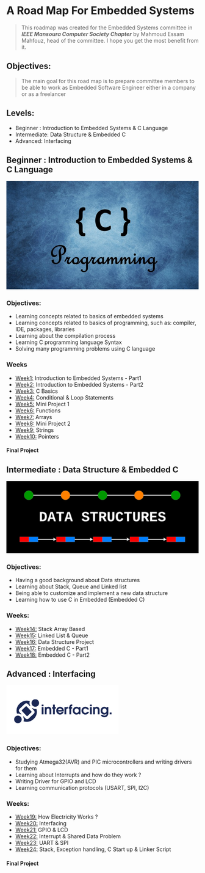 # A Road Map For Embedded Systems

>This roadmap was created for the Embedded Systems committee in ***IEEE Mansoura Computer Society Chapter*** by Mahmoud Essam Mahfouz, head of the committee. I hope you get the most benefit from it.


## Objectives:

>The main goal for this road map is to prepare committee members to be able to work as Embedded Software Engineer either in a company or as a freelancer

## Levels:


- Beginner : Introduction to Embedded Systems & C Language
- Intermediate: Data Structure & Embedded C
- Advanced: Interfacing

## Beginner : Introduction to Embedded Systems & C Language
![C Language](Resources/C_Language.jpg)


### Objectives:
- Learning concepts related to basics of embedded systems 
- Learning concepts related to basics of programming, such as: compiler, IDE, packages, libraries
- Learning about the compilation process
- Learning C programming language Syntax
- Solving many programming problems using C language
### Weeks
- [Week1:](Weeks/Week1.md) Introduction to Embedded Systems - Part1
- [Week2:](Weeks/Week2.md) Introduction to Embedded Systems - Part2
- [Week3:](Weeks/Week3.md) C Basics
- [Week4:](Weeks/Week4.md) Conditional & Loop Statements 
- [Week5:](Weeks/Week5.md) Mini Project 1
- [Week6:](Weeks/Week6.md) Functions
- [Week7:](Weeks/Week7.md) Arrays
- [Week8:](Weeks/Week8.md) Mini Project 2
- [Week9:](Weeks/Week9.md) Strings
- [Week10:](Weeks/Week10.md) Pointers

#### Final Project
## Intermediate : Data Structure & Embedded C
![Data Structures](Resources/Data%20Structures.png)

### Objectives:
- Having a good background about Data structures
- Learning about Stack, Queue and Linked list
- Being able to customize and implement a new data structure
- Learning how to use C in Embedded (Embedded C)

### Weeks: 
- [Week14:](Weeks/Week14.md) Stack Array Based 
- [Week15:](Weeks/Week15.md) Linked List & Queue
- [Week16:](Weeks/Week16.md) Data Structure Project
- [Week17:](Weeks/Week17.md) Embedded C - Part1
- [Week18:](Weeks/Week18.md) Embedded C - Part2

## Advanced : Interfacing
![Interfacing](Resources/Interfacing.png)

### Objectives:
- Studying Atmega32(AVR) and PIC microcontrollers and writing drivers for them
- Learning about Interrupts and how do they work ?
- Writing Driver for GPIO and LCD
- Learning communication protocols (USART, SPI, I2C)

### Weeks:
- [Week19:](Weeks/Week19.md) How Electricity Works ?
- [Week20:](Weeks/Week20.md) Interfacing 
- [Week21:](Weeks/Week21.md) GPIO & LCD
- [Week22:](Weeks/Week22.md) Interrupt & Shared Data Problem
- [Week23:](Weeks/Week23.md) UART & SPI
- [Week24:](Weeks/Week24.md) Stack, Exception handling, C Start up & Linker Script

#### Final Project